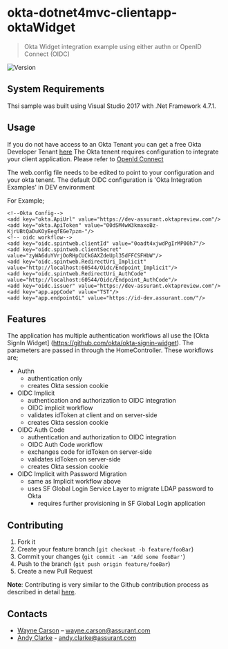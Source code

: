 # okta-dotnet4mvc-clientapp-oktaWidget

>Okta Widget integration example using either authn or OpenID Connect (OIDC)


![Version](https://img.shields.io/badge/version-v0.3.0.beta-blue.svg)


## System Requirements ##
Thsi sample was built using Visual Studio 2017 with .Net Framework 4.7.1.

## Usage ##
If you do not have access to an Okta Tenant you can get a free Okta Developer Tenant [here](https://developer.okta.com/signup/)
The Okta tenent requires configuration to integrate your client application.
Please refer to [OpenId Connect](https://developer.okta.com/docs/api/resources/oidc)

The web.config file needs to be edited to point to your configuration and your okta tenent.
The default OIDC configuration is 'Okta Integration Examples' in DEV environment

For Example;
  <appSettings>

    <!--Okta Config-->
    <add key="okta.ApiUrl" value="https://dev-assurant.oktapreview.com"/>
    <add key="okta.ApiToken" value="00dSM4wW3kmaxoBz-KjrUBtQaDuKOyEeqfEGe7pzm-"/>
    <!-- oidc workflow-->
    <add key="oidc.spintweb.clientId" value="0oadt4xjwdPgIrMP00h7"/>
    <add key="oidc.spintweb.clientSecret" value="zyWA6duYVrjOoRHpCUCkGAXZdeUpl35dFFCSFHbW"/>
    <add key="oidc.spintweb.RedirectUri_Implicit" value="http://localhost:60544/Oidc/Endpoint_Implicit"/>
    <add key="oidc.spintweb.RedirectUri_AuthCode" value="http://localhost:60544/Oidc/Endpoint_AuthCode"/>
    <add key="oidc.issuer" value="https://dev-assurant.oktapreview.com"/>
    <add key="app.appCode" value="TST"/>
    <add key="app.endpointGL" value="https://id-dev.assurant.com/"/>
  </appSettings>

## Features ##

The application has multiple authentication workflows all use the [Okta SignIn Widget] (https://github.com/okta/okta-signin-widget). 
The parameters are passed in through the HomeController.
These workflows are;
* Authn
  * authentication only
  * creates Okta session cookie
* OIDC Implicit
  * authentication and authorization to OIDC integration
  * OIDC implicit workflow
  * validates idToken at client and on server-side
  * creates Okta session cookie
* OIDC Auth Code
  * authentication and authorization to OIDC integration
  * OIDC Auth Code workflow
  * exchanges code for idToken on server-side
  *	validates idToken on server-side 
  * creates Okta session cookie
* OIDC Implicit with Password Migration
  * same as Implicit workflow above
  * uses SF Global Login Service Layer to migrate LDAP password to Okta
    * requires further provisioning in SF Global Login application 

## Contributing

1. Fork it
2. Create your feature branch (`git checkout -b feature/fooBar`)
3. Commit your changes (`git commit -am 'Add some fooBar'`)
4. Push to the branch (`git push origin feature/fooBar`)
5. Create a new Pull Request

**Note**: Contributing is very similar to the Github contribution process as described in detail 
[here](https://guides.github.com/activities/forking/).

## Contacts

- [Wayne Carson](https://assurhub.assurant.com/yc6235) – [wayne.carson@assurant.com](mailto:wayne.carson@assurant.com)
- [Andy Clarke](https://assurhub.assurant.com/fz6302) - [andy.clarke@assurant.com](mailto:andy.clarke@assurant.com)
